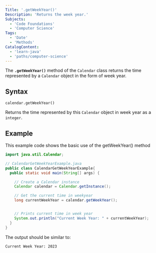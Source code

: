 ```yaml
---
Title: '.getWeekYear()'
Description: 'Returns the week year.'
Subjects:
  - 'Code Foundations'
  - 'Computer Science'
Tags:
  - 'Date'
  - 'Methods'
CatalogContent:
  - 'learn-java'
  - 'paths/computer-science'
---
```


The **`.getWeekYear()`** method of the `Calendar` class returns the time represented by a `Calendar` object in the form of week year.

## Syntax

```pseudo
calendar.getWeekYear()
```

Returns the time represented by this `Calendar` object in week year as a `integer`.

## Example

This example code shows the basic use of the getWeekYear() method

```java
import java.util.Calendar;

// CalendarGetWeekYearExample.java
public class CalendarGetWeekYearExample{
  public static void main(String[] args) {

    // Create a Calendar instance
    Calendar calendar = Calendar.getInstance();

    // Get the current time in weekyear
    long currentWeekYear = calendar.getWeekYear();


    // Prints current time in week year
    System.out.println("Current Week Year: " + currentWeekYear);
  }
}
```

The output should be similar to:

```shell
Current Week Year: 2023
```
